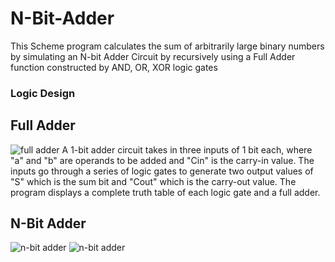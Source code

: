 # N-Bit-Adder
This Scheme program calculates the sum of arbitrarily large binary numbers by simulating an N-bit Adder Circuit by recursively using a Full Adder function constructed by AND, OR, XOR logic gates

### Logic Design 
## Full Adder 
![full adder](https://www.elprocus.com/wp-content/uploads/Full-Adder-Logical-Diagram.png)
A 1-bit adder circuit takes in three inputs of 1 bit each, where "a" and "b" are operands to be added and "Cin" is the carry-in value. The inputs go through a series of logic gates to generate two output values of "S" which is the sum bit and "Cout" which is the carry-out value. 
The program displays a complete truth table of each logic gate and a full adder.

## N-Bit Adder
![n-bit adder](https://nandland.com/vhdl/modules/images/ripple-carry-adder-4-bit.png)
![n-bit adder](http://www.tutorialspoint.com/computer_logical_organization/images/fourbitadder_blockdiagram.jpg)


